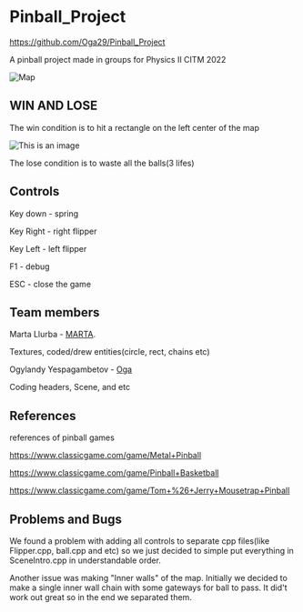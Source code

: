 # Pinball_Project

https://github.com/Oga29/Pinball_Project


A pinball project made in groups for Physics II CITM 2022 

![Map](https://i.imgur.com/tLwy499.png)

## WIN AND LOSE

The win condition is to hit a rectangle on the left center of the map 


![This is an image](https://i.imgur.com/63BLyD6.png)


The lose condition is to waste all the balls(3 lifes)



## Controls

Key down - spring

Key Right - right flipper

Key Left - left flipper

F1 - debug

ESC - close the game


## Team members
Marta Llurba -  [MARTA](https://github.com/Marta-24 ).

Textures, coded/drew entities(circle, rect, chains etc)

Ogylandy Yespagambetov - [Oga](https://github.com/Oga29)

Coding headers, Scene, and etc 

## References
references of pinball games

https://www.classicgame.com/game/Metal+Pinball



https://www.classicgame.com/game/Pinball+Basketball


https://www.classicgame.com/game/Tom+%26+Jerry+Mousetrap+Pinball


## Problems and Bugs

We found a problem with adding all controls to separate cpp files(like Flipper.cpp, ball.cpp and etc) so we just decided to simple put everything in SceneIntro.cpp
in understandable order.

Another issue was making "Inner walls" of the map. Initially we decided to make a single inner wall chain with some gateways for ball to pass. It did't work out great so in the end we separated them. 

